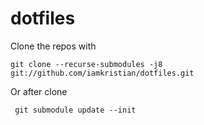 # dotfiles

Clone the repos with

```
git clone --recurse-submodules -j8 git://github.com/iamkristian/dotfiles.git
```

Or after clone
```
 git submodule update --init
```

